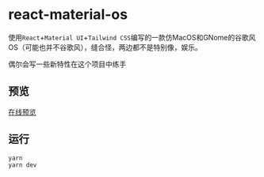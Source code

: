 # react-material-os
使用`React`+`Material UI`+`Tailwind CSS`编写的一款仿MacOS和GNome的谷歌风OS（可能也并不谷歌风），缝合怪，两边都不是特别像，娱乐。

偶尔会写一些新特性在这个项目中练手

## 预览
[在线预览](https://mrleidesen.github.io/react-material-os/)


## 运行
```
yarn 
yarn dev
```
